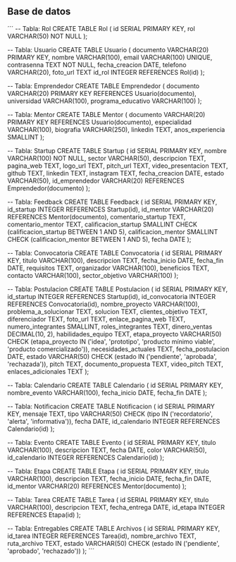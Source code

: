 ## Base de datos
´´´
-- Tabla: Rol
CREATE TABLE Rol (
id SERIAL PRIMARY KEY,
rol VARCHAR(50) NOT NULL
);

-- Tabla: Usuario
CREATE TABLE Usuario (
documento VARCHAR(20) PRIMARY KEY,
nombre VARCHAR(100),
email VARCHAR(100) UNIQUE,
contrasenna TEXT NOT NULL,
fecha_creacion DATE,
telefono VARCHAR(20),
foto_url TEXT
id_rol INTEGER REFERENCES Rol(id)
);

-- Tabla: Emprendedor
CREATE TABLE Emprendedor (
documento VARCHAR(20) PRIMARY KEY REFERENCES Usuario(documento),
universidad VARCHAR(100),
programa_educativo VARCHAR(100)
);

-- Tabla: Mentor
CREATE TABLE Mentor (
documento VARCHAR(20) PRIMARY KEY REFERENCES Usuario(documento),
especialidad VARCHAR(100),
biografia VARCHAR(250),
linkedin TEXT,
anos_experiencia SMALLINT
);

-- Tabla: Startup
CREATE TABLE Startup (
id SERIAL PRIMARY KEY,
nombre VARCHAR(100) NOT NULL,
sector VARCHAR(50),
descripcion TEXT,
pagina_web TEXT,
logo_url TEXT,
pitch_url TEXT,
video_presentacion TEXT,
github TEXT,
linkedin TEXT,
instagram TEXT,
fecha_creacion DATE,
estado VARCHAR(50),
id_emprendedor VARCHAR(20) REFERENCES Emprendedor(documento)
);

-- Tabla: Feedback
CREATE TABLE Feedback (
id SERIAL PRIMARY KEY,
id_startup INTEGER REFERENCES Startup(id),
id_mentor VARCHAR(20) REFERENCES Mentor(documento),
comentario_startup TEXT,
comentario_mentor TEXT,
calificacion_startup SMALLINT CHECK (calificacion_startup BETWEEN 1 AND 5),
calificacion_mentor SMALLINT CHECK (calificacion_mentor BETWEEN 1 AND 5),
fecha DATE
);

-- Tabla: Convocatoria
CREATE TABLE Convocatoria (
id SERIAL PRIMARY KEY,
titulo VARCHAR(100),
descripcion TEXT,
fecha_inicio DATE,
fecha_fin DATE,
requisitos TEXT,
organizador VARCHAR(100),
beneficios TEXT,
contacto VARCHAR(100),
sector_objetivo VARCHAR(100)
);

-- Tabla: Postulacion
CREATE TABLE Postulacion (
id SERIAL PRIMARY KEY,
id_startup INTEGER REFERENCES Startup(id),
id_convocatoria INTEGER REFERENCES Convocatoria(id),
nombre_proyecto VARCHAR(100),
problema_a_solucionar TEXT,
solucion TEXT,
clientes_objetivo TEXT,
diferenciador TEXT,
foto_url TEXT,
enlace_pagina_web TEXT,
numero_integrantes SMALLINT,
roles_integrantes TEXT,
dinero_ventas DECIMAL(10, 2),
habilidades_equipo TEXT,
etapa_proyecto VARCHAR(50) CHECK (etapa_proyecto IN ('idea', 'prototipo', 'producto mínimo viable', 'producto comercializado')),
necesidades_actuales TEXT,
fecha_postulacion DATE,
estado VARCHAR(50) CHECK (estado IN ('pendiente', 'aprobada', 'rechazada')),
pitch TEXT,
documento_propuesta TEXT,
video_pitch TEXT,
enlaces_adicionales TEXT
);

-- Tabla: Calendario
CREATE TABLE Calendario (
id SERIAL PRIMARY KEY,
nombre_evento VARCHAR(100),
fecha_inicio DATE,
fecha_fin DATE
);

-- Tabla: Notificacion
CREATE TABLE Notificacion (
id SERIAL PRIMARY KEY,
mensaje TEXT,
tipo VARCHAR(50) CHECK (tipo IN ('recordatorio', 'alerta', 'informativa')),
fecha DATE,
id_calendario INTEGER REFERENCES Calendario(id)
);

-- Tabla: Evento
CREATE TABLE Evento (
id SERIAL PRIMARY KEY,
titulo VARCHAR(100),
descripcion TEXT,
fecha DATE,
color VARCHAR(50),
id_calendario INTEGER REFERENCES Calendario(id)
);

-- Tabla: Etapa
CREATE TABLE Etapa (
id SERIAL PRIMARY KEY,
titulo VARCHAR(100),
descripcion TEXT,
fecha_inicio DATE,
fecha_fin DATE,
id_mentor VARCHAR(20) REFERENCES Mentor(documento)
);

-- Tabla: Tarea
CREATE TABLE Tarea (
id SERIAL PRIMARY KEY,
titulo VARCHAR(100),
descripcion TEXT,
fecha_entrega DATE,
id_etapa INTEGER REFERENCES Etapa(id)
);

-- Tabla: Entregables
CREATE TABLE Archivos (
id SERIAL PRIMARY KEY,
id_tarea INTEGER REFERENCES Tarea(id),
nombre_archivo TEXT,
ruta_archivo TEXT,
estado VARCHAR(50) CHECK (estado IN ('pendiente', 'aprobado', 'rechazado'))
);
´´´